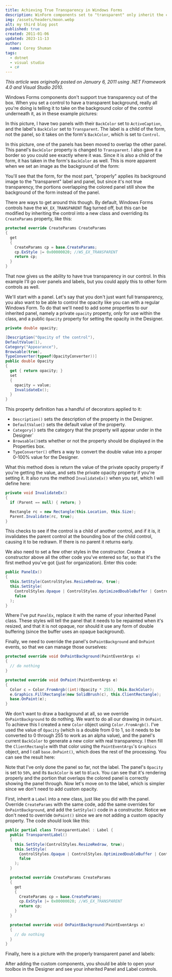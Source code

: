 ```yaml
---
title: Achieving True Transparency in Windows Forms
description: WinForm components set to "transparent" only inherit the color of their parent by default, but it is possible to achieve true transparency with a few lines of code.
img: /assets/headers/moon.webp
alt: my third blog post
published: true
created: 2011-01-06
updated: 2023-11-13
author: 
  name: Corey Shuman
tags: 
  - dotnet
  - visual studio
  - c#
---
```


_This article was originally posted on January 6, 2011 using .NET Framework 4.0 and Visual Studio 2010._

Windows Forms components don't support true transparency out of the box. When you set a control to have a transparent background, really all you're doing is telling it to take on the background color of the control underneath it, as in these example pictures:

<position justify="center">
  <progressive-image src="/assets/posts/transparent-winform/transparent-01.webp" alt="a winform with two blue boxes side-by-side and text written across them such that the background of the text box is visible" size="large" radius="7px" >
  </progressive-image>
</position>

In this picture, I have two panels with their `BackColor` set to `ActiveCaption`, and the label's `BackColor` set to `Transparent`. The label is a child of the form, not the panel, so it takes on the form's `BackColor`, which is set to `Control`.

<position justify="center">
  <progressive-image src="/assets/posts/transparent-winform/transparent-02.webp" alt="a winform with a blue box which is partially obscured by a white box and a text box" size="large" radius="7px" >
  </progressive-image>
</position>

In this picture, one of the panels has been moved to overlap the other panel. This panel's `BackColor` property is changed to `Transparent`. I also gave it a border so you could see exactly where it was. Since it is also a child of the form, it has taken in the form's `BackColor` as well. This is more apparent when we set an image as the background of the form:

<position justify="center">
  <progressive-image src="/assets/posts/transparent-winform/transparent-03.webp" alt="a winform with a scull background, a blue box obscuring part of the scull, a clear box with black outline showing the scull through part of the blue box, and a text box showing the scull through part of the blue box" size="large" radius="7px" >
  </progressive-image>
</position>

You'll see that the form, for the most part, "properly" applies its background image to the "transparent" label and panel, but since it's not true transparency, the portions overlapping the colored panel still show the background of the form instead of the panel.

There are ways to get around this though. By default, Windows Forms controls have the `WX_EX_TRANSPARENT` flag turned off, but this can be modified by inheriting the control into a new class and overriding its `CreateParams` property, like this:

```cs
protected override CreateParams CreateParams
{
  get
  {
    CreateParams cp = base.CreateParams;
    cp.ExStyle |= 0x00000020; //WS_EX_TRANSPARENT
    return cp;
  }
}
```

That now gives us the ability to have true transparency in our control. In this example I'll go over panels and labels, but you could apply this to other form controls as well.

We'll start with a panel. Let's say that you don't just want full transparency, you also want to be able to control the opacity like you can with a regular Windows Form. To do that we'll need to add some properties to our inherited panel, namely a private `opacity` property, only for use within the class, and a public `Opacity` property for setting the opacity in the Designer.

```cs
private double opacity;

[Description("Opacity of the control"),
DefaultValue(1),
Category("Appearance"),
Browsable(true),
TypeConverter(typeof(OpacityConverter))]
public double Opacity
{
  get { return opacity; }
  set
  {
    opacity = value;
    InvalidateEx();
  }
}
```

This property definition has a handful of decorators applied to it:

- `Description()` sets the description of the property in the Designer.
- `DefaultValue()` sets the default value of the property.
- `Category()` sets the category that the property will appear under in the Designer`
- `Browsable()`sets whether or not the property should be displayed in the Properties box.
- `TypeConverter()` offers a way to convert the double value into a proper 0-100% value for the Designer.

What this method does is return the value of the private opacity property if you're getting the value, and sets the private opacity property if you're setting it. It also runs the method `InvalidateEx()` when you set, which I will define here:

```cs
private void InvalidateEx()
{
  if (Parent == null) { return; }

  Rectangle rc = new Rectangle(this.Location, this.Size);
  Parent.Invalidate(rc, true);
}
```

This checks to see if the control is a child of another control, and if it is, it invalidates the parent control at the bounding box of the child control, causing it to be redrawn. If there is no parent it returns early.

We also need to set a few other styles in the constructor. Create a constructor above all the other code you've entered so far, so that it's the first method you've got (just for organization). Enter this code:

```cs
public PanelEx()
{
  this.SetStyle(ControlStyles.ResizeRedraw, true);
  this.SetStyle(
    ControlStyles.Opaque | ControlStyles.OptimizedDoubleBuffer | ControlStyles.DoubleBuffer,
    false
  );
}
```

Where I've put `PanelEx`, replace it with the name of your inherited Panel class. These styles will tell the panel that it needs to be repainted when it's resized, and that it is not opaque, nor should it use any form of double buffering (since the buffer uses an opaque background).

Finally, we need to override the panel's `OnPaintBackground` and `OnPaint` events, so that we can manage those ourselves:

```cs
protected override void OnPaintBackground(PaintEventArgs e)
{
  // do nothing
}

protected override void OnPaint(PaintEventArgs e)
{
  Color c = Color.FromArgb((int)(Opacity * 255), this.BackColor);
  e.Graphics.FillRectangle(new SolidBrush(c), this.ClientRectangle);
  base.OnPaint(e);
}
```

We don't want to draw a background at all, so we override `OnPaintBackground` to do nothing. We want to do all our drawing in `OnPaint`. To achieve this I created a new `Color` object using `Color.FromArgb()`. I've used the value of `Opacity` (which is a double from 0 to 1, so it needs to be converted to 0 through 255 to work as an alpha value), and the panel's current `BackColor` to generate a new color with real transparency. I then fill the `ClientRectangle` with that color using the `PaintEventArgs`'s `Graphics` object, and I call `base.OnPaint()`, which does the rest of the processing. You can see the result here:

<position justify="center">
  <progressive-image src="/assets/posts/transparent-winform/transparent-04.webp" alt="a winform with a scull background, a blue box obscuring part of the scull, a dark semitransparent box with black outline showing the scull and the blue box behind it, and a text box showing the scull through part of the blue box" size="large" radius="7px" >
  </progressive-image>
</position>

Note that I've only done the panel so far, not the label. The panel's `Opacity` is set to `50%`, and its `BackColor` is set to `Black`. You can see that it's rendering properly and the portion that overlaps the colored panel is correctly showing the panel through. Now let's move on to the label, which is simpler since we don't need to add custom opacity.

First, inherit a `Label` into a new class, just like you did with the panel. Override `CreateParams` with the same code, add the same overrides for `OnPaintBackground`, and add the `SetStyle()` code in a constructor. Notice we don't need to override `OnPaint()` since we are not adding a custom opacity property. The code should look like this:

```cs
public partial class TransparentLabel : Label {
  public TransparentLabel()
  {
    this.SetStyle(ControlStyles.ResizeRedraw, true);
    this.SetStyle(
      ControlStyles.Opaque | ControlStyles.OptimizedDoubleBuffer | ControlStyles.DoubleBuffer,
      false
    );
  }

  protected override CreateParams CreateParams
  {
    get
    {
      CreateParams cp = base.CreateParams;
      cp.ExStyle |= 0x00000020; //WS_EX_TRANSPARENT
      return cp;
    }
  }

  protected override void OnPaintBackground(PaintEventArgs e)
  {
    // do nothing
  }
}
```

Finally, here is a picture with the properly transparent panel and labels:

<position justify="center">
  <progressive-image src="/assets/posts/transparent-winform/transparent-05.webp" alt="a winform with a scull background, a blue box obscuring part of the scull, a dark semitransparent box with black outline showing the scull and the blue box behind it, and a text box showing showing proper transparency of the blue box behind it" size="large" radius="7px" >
  </progressive-image>
</position>

After adding the custom components, you should be able to open your toolbox in the Designer and see your inherited Panel and Label controls.
